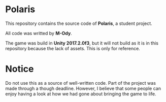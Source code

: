 # Polaris
This repository contains the source code of **Polaris**, a student project.

All code was writted by **M-Ody**.

The game was build in **Unity 2017.2.0f3**, but it will not build as it is in this repository because the lack of assets. This is only for reference.

# Notice
Do not use this as a source of well-written code. Part of the project was made through a though deadline. However, I believe that some people can enjoy having a look at how we had gone about bringing the game to life.